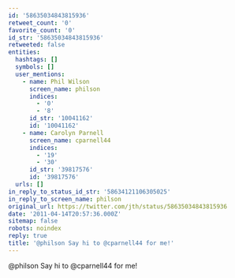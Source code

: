 ```yaml
---
id: '58635034843815936'
retweet_count: '0'
favorite_count: '0'
id_str: '58635034843815936'
retweeted: false
entities:
  hashtags: []
  symbols: []
  user_mentions:
    - name: Phil Wilson
      screen_name: philson
      indices:
        - '0'
        - '8'
      id_str: '10041162'
      id: '10041162'
    - name: Carolyn Parnell
      screen_name: cparnell44
      indices:
        - '19'
        - '30'
      id_str: '39817576'
      id: '39817576'
  urls: []
in_reply_to_status_id_str: '58634121106305025'
in_reply_to_screen_name: philson
original_url: https://twitter.com/jth/status/58635034843815936
date: '2011-04-14T20:57:36.000Z'
sitemap: false
robots: noindex
reply: true
title: '@philson Say hi to @cparnell44 for me!'
---
```


@philson Say hi to @cparnell44 for me!